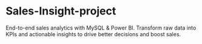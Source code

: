 # Sales-Insight-project
End-to-end sales analytics with MySQL &amp; Power BI. Transform raw data into KPIs and actionable insights to drive better decisions and boost sales.
